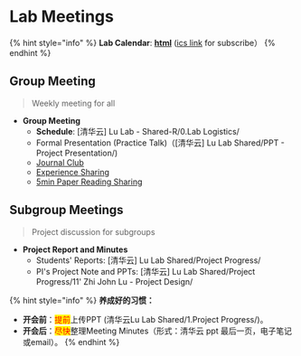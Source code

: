 # Lab Meetings

{% hint style="info" %}
**Lab Calendar**: [**html**](https://outlook.live.com/owa/calendar/0c7950ee-9f96-427e-8229-e0fcdd915b44/ac41d38f-f582-4f44-91d7-a776ae33b6be/cid-0AFBF18A0971099A/index.html) ([ics link](https://docs.ncrnalab.org/docs/cal#lab-calendars) for subscribe）
{% endhint %}

## Group Meeting&#x20;

> Weekly meeting for all

* **Group Meeting** &#x20;
  * **Schedule**:  \[清华云] Lu Lab - Shared-R/0.Lab Logistics/
  * Formal Presentation (Practice Talk)（\[清华云] Lu Lab Shared/PPT - Project Presentation/)
  * [Journal Club](https://cloud.tsinghua.edu.cn/d/3fc850ee450b4d00b402/)&#x20;
  * [Experience Sharing ](https://cloud.tsinghua.edu.cn/d/4bab0cf9ce98463aa7d4/)
  * [5min Paper Reading Sharing](https://cloud.tsinghua.edu.cn/d/9d49a35091bc41baa830/)&#x20;

## Subgroup Meetings

> Project discussion for subgroups

* **Project Report and Minutes**
  * Students' Reports: \[清华云] Lu Lab Shared/Project Progress/
  * PI's Project Note and PPTs: \[清华云] Lu Lab Shared/Project Progress/11' Zhi John Lu - Project Design/

{% hint style="info" %}
**养成好的习惯：**

* **开会前**：<mark style="color:red;">提前</mark>上传PPT (清华云Lu Lab Shared/1.Project Progress/)。
* **开会后**：<mark style="color:red;">尽快</mark>整理Meeting Minutes（形式：清华云 ppt 最后一页，电子笔记或email）。
{% endhint %}

